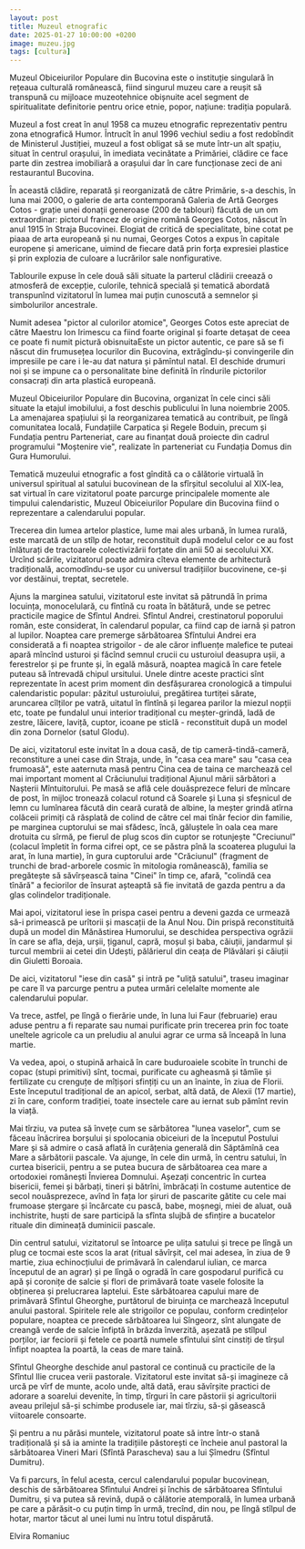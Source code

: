 ```yaml
---
layout: post
title: Muzeul etnografic
date: 2025-01-27 10:00:00 +0200
image: muzeu.jpg
tags: [cultura]
---
```


Muzeul Obiceiurilor Populare din Bucovina este o instituție singulară în rețeaua culturală românească, fiind singurul muzeu care a reușit să transpună cu mijloace muzeotehnice obișnuite acel segment de spiritualitate definitorie pentru orice etnie, popor, națiune: tradiția populară.

Muzeul a fost creat în anul 1958 ca muzeu etnografic reprezentativ pentru zona etnografică Humor. Întrucît în anul 1996 vechiul sediu a fost redobîndit de Ministerul Justiției, muzeul a fost obligat să se mute într-un alt spațiu, situat în centrul orașului, în imediata vecinătate a Primăriei, clădire ce face parte din zestrea imobiliară a orașului dar în care funcționase zeci de ani restaurantul Bucovina.

În această clădire, reparată și reorganizată de către Primărie, s-a deschis, în luna mai 2000, o galerie de arta contemporană Galeria de Artă Georges Cotos - grație unei donații generoase (200 de tablouri) făcută de un om extraordinar: pictorul francez de origine română Georges Cotos, născut în anul 1915 în Straja Bucovinei. Elogiat de critică de specialitate, bine cotat pe piaaa de arta europeană și nu numai, Georges Cotos a expus în capitale europene și americane, uimind de fiecare dată prin forța expresiei plastice și prin explozia de culoare a lucrărilor sale nonfigurative.

Tablourile expuse în cele două săli situate la parterul clădirii creează o atmosferă de excepție, culorile, tehnică specială și tematică abordată transpunînd vizitatorul în lumea mai puțin cunoscută a semnelor și simbolurilor ancestrale.

Numit adesea "pictor al culorilor atomice", Georges Cotos este apreciat de către Maestru Ion Irimescu ca fiind foarte original și foarte detașat de ceea ce poate fi numit pictură obisnuitaEste un pictor autentic, ce pare să se fi născut din frumusețea locurilor din Bucovina, extrăgîndu-și convingerile din impresiile pe care i le-au dat natura și pămîntul natal. El deschide drumuri noi și se impune ca o personalitate bine definită în rîndurile pictorilor consacrați din arta plastică europeană.

Muzeul Obiceiurilor Populare din Bucovina, organizat în cele cinci săli situate la etajul imobilului, a fost deschis publicului în luna noiembrie 2005. La amenajarea spațiului și la reorganizarea tematică au contribuit, pe lîngă comunitatea locală, Fundațiile Carpatica și Regele Boduin, precum și Fundația pentru Parteneriat, care au finanțat două proiecte din cadrul programului "Moștenire vie", realizate în parteneriat cu Fundația Domus din Gura Humorului.

Tematică muzeului etnografic a fost gîndită ca o călătorie virtuală în universul spiritual al satului bucovinean de la sfîrșitul secolului al XIX-lea, sat virtual în care vizitatorul poate parcurge principalele momente ale timpului calendaristic, Muzeul Obiceiurilor Populare din Bucovina fiind o reprezentare a calendarului popular.

Trecerea din lumea artelor plastice, lume mai ales urbană, în lumea rurală, este marcată de un stîlp de hotar, reconstituit după modelul celor ce au fost înlăturați de tractoarele colectivizării forțate din anii 50 ai secolului XX. Urcînd scările, vizitatorul poate admira cîteva elemente de arhitectură tradițională, acomodîndu-se ușor cu universul tradițiilor bucovinene, ce-și vor destăinui, treptat, secretele.

Ajuns la marginea satului, vizitatorul este invitat să pătrundă în prima locuința, monocelulară, cu fîntînă cu roata în bătătură, unde se petrec practicile magice de Sfîntul Andrei. Sfîntul Andrei, crestinatorul poporului român, este considerat, în calendarul popular, ca fiind cap de iarnă și patron al lupilor. Noaptea care premerge sărbătoarea Sfîntului Andrei era considerată a fi noaptea strigoilor - de ale căror influențe malefice te puteai apară mîncînd usturoi și făcînd semnul crucii cu usturoiul deasupra ușii, a ferestrelor și pe frunte și, în egală măsură, noaptea magică în care fetele puteau să întrevadă chipul ursitului. Unele dintre aceste practici sînt reprezentate în acest prim moment din desfășurarea cronologică a timpului calendaristic popular: păzitul usturoiului, pregătirea turtiței sărate, aruncarea cîlților pe vatră, uitatul în fîntînă și legarea parilor la miezul nopții etc, toate pe fundalul unui interior tradițional cu meșter-grindă, ladă de zestre, lăicere, laviță, cuptor, icoane pe sticlă - reconstituit după un model din zona Dornelor (satul Glodu).

De aici, vizitatorul este invitat în a doua casă, de tip cameră-tindă-cameră, reconstiture a unei case din Straja, unde, în "casa cea mare" sau "casa cea frumoasă", este aaternuta masă pentru Cina cea de taina ce marchează cel mai important moment al Crăciunului tradițional Ajunul mării sărbători a Nașterii Mîntuitorului. Pe masă se află cele douăsprezece feluri de mîncare de post, în mijloc tronează colacul rotund că Soarele și Luna și sfeșnicul de lemn cu lumînarea făcută din ceară curată de albine, la meșter grindă atîrna colăceii primiți că răsplată de colind de către cel mai tînăr fecior din familie, pe marginea cuptorului se mai sfădesc, încă, găluștele în oala cea mare drotuita cu sîrmă, pe fierul de plug scos din cuptor se rotunjește "Creciunul" (colacul împletit în forma cifrei opt, ce se păstra pînă la scoaterea plugului la arat, în luna martie), în gura cuptorului arde "Crăciunul" (fragment de trunchi de brad-arborele cosmic în mitologia românească), familia se pregătește să săvîrșească taina "Cinei" în timp ce, afară, "colindă cea tînără" a feciorilor de însurat așteaptă să fie invitată de gazda pentru a da glas colindelor tradiționale.

Mai apoi, vizitatorul iese în prispa casei pentru a deveni gazda ce urmează să-i primească pe urîtorii și mascații de la Anul Nou. Din prispă reconstituită după un model din Mănăstirea Humorului, se deschidea perspectiva ogrăzii în care se afla, deja, urșii, țiganul, capră, moșul și baba, căiuții, jandarmul și turcul membrii ai cetei din Udești, pălărierul din ceața de Plăvălari și căiuții din Giuletti Boroaia.

De aici, vizitatorul "iese din casă" și intră pe "uliță satului", traseu imaginar pe care îl va parcurge pentru a putea urmări celelalte momente ale calendarului popular.

Va trece, astfel, pe lîngă o fierărie unde, în luna lui Faur (februarie) erau aduse pentru a fi reparate sau numai purificate prin trecerea prin foc toate uneltele agricole ca un preludiu al anului agrar ce urma să înceapă în luna martie.

Va vedea, apoi, o stupină arhaică în care buduroaiele scobite în trunchi de copac (stupi primitivi) sînt, tocmai, purificate cu agheasmă și tămîie și fertilizate cu crenguțe de mîțișori sfințiți cu un an înainte, în ziua de Florii. Este începutul tradițional de an apicol, serbat, altă dată, de Alexii (17 martie), zi în care, conform tradiției, toate insectele care au iernat sub pămînt revin la viață.

Mai tîrziu, va putea să învețe cum se sărbătorea "lunea vaselor", cum se făceau înăcrirea borșului și spolocania obiceiuri de la începutul Postului Mare și să admire o casă aflată în curățenia generală din Săptămînă cea Mare a sărbătorii pascale. Va ajunge, în cele din urmă, în centru satului, în curtea bisericii, pentru a se putea bucura de sărbătoarea cea mare a ortodoxiei românești Învierea Domnului. Așezați concentric în curtea bisericii, femei și bărbați, tineri și bătrîni, îmbrăcați în costume autentice de secol nouăsprezece, avînd în fața lor șiruri de pascarite gătite cu cele mai frumoase ștergare și încărcate cu pască, babe, moșnegi, miei de aluat, ouă inchistrite, huști de sare participă la sfînta slujbă de sfințire a bucatelor rituale din dimineață duminicii pascale.

Din centrul satului, vizitatorul se întoarce pe ulița satului și trece pe lîngă un plug ce tocmai este scos la arat (ritual săvîrșit, cel mai adesea, în ziua de 9 martie, ziua echinocțiului de primăvară în calendarul iulian, ce marca începutul de an agrar) și pe lîngă o ogradă în care gospodarul purifică cu apă și coronițe de salcie și flori de primăvară toate vasele folosite la obținerea și prelucrarea laptelui. Este sărbătoarea capului mare de primăvară Sfîntul Gheorghe, purtătorul de biruința ce marchează începutul anului pastoral. Spiritele rele ale strigoilor ce populau, conform credințelor populare, noaptea ce precede sărbătoarea lui Sîngeorz, sînt alungate de creangă verde de salcie înfiptă în brăzda înverzită, așezată pe stîlpul porților, iar feciorii și fetele ce poartă numele sfîntului sînt cinstiți de tîrșul înfipt noaptea la poartă, la ceas de mare taină.

Sfîntul Gheorghe deschide anul pastoral ce continuă cu practicile de la Sfîntul Ilie crucea verii pastorale. Vizitatorul este invitat să-și imagineze că urcă pe vîrf de munte, acolo unde, altă dată, erau săvîrșite practici de adorare a soarelui devenite, în timp, tîrguri în care păstorii și agricultorii aveau prilejul să-și schimbe produsele iar, mai tîrziu, să-și găsească viitoarele consoarte.

Și pentru a nu părăsi muntele, vizitatorul poate să intre într-o stană tradițională și să ia aminte la tradițiile păstorești ce încheie anul pastoral la sărbătoarea Vineri Mari (Sfîntă Parascheva) sau a lui Șîmedru (Sfîntul Dumitru).

Va fi parcurs, în felul acesta, cercul calendarului popular bucovinean, deschis de sărbătoarea Sfîntului Andrei și închis de sărbătoarea Sfîntului Dumitru, și va putea să revină, după o călătorie atemporală, în lumea urbană pe care a părăsit-o cu puțin timp în urmă, trecînd, din nou, pe lîngă stîlpul de hotar, martor tăcut al unei lumi nu întru totul dispărută.

Elvira Romaniuc
